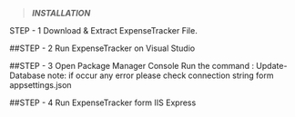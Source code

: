 >***INSTALLATION***

STEP - 1
Download & Extract ExpenseTracker File.

##STEP - 2
Run ExpenseTracker on Visual Studio

##STEP - 3
Open Package Manager Console
Run the command : Update-Database
note: if occur any error please check connection string form appsettings.json

##STEP - 4
Run ExpenseTracker form IIS Express
